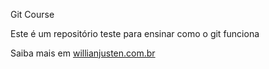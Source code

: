 Git Course

Este é um repositório teste para ensinar como o git funciona

Saiba mais em [willianjusten.com.br](http://willianjusten.com.br)
